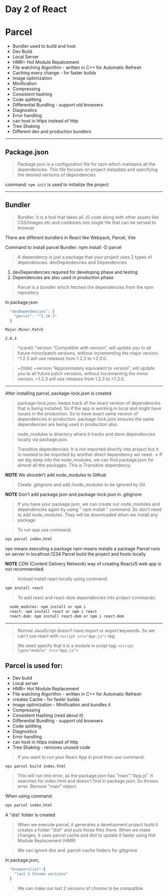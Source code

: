 # Day 2 of React

# Parcel

- Bundler used to build and host
- Dev Build
- Local Server
- HMR= Hot Module Repalcement
- File watching Algorithm - written in C++ for Automatic Refresh
- Caching every change - for faster builds
- Image optimization
- Minification
- Compressing
- Consistent hashing
- Code splitting
- Differential Bundling - support old browsers
- Diagnostics
- Error handling
- can host in https instead of http
- Tree Shaking
- Different dev and production bundlers

---

## Package.json

> Package.json is a configuration file for npm which maintains all the dependencies. This file focuses on project metadata and specifying the desired versions of dependencies

command: `npm init` is used to initialize the project

---

## Bundler

> Bundler: It is a tool that takes all JS code along with other assets like CSS/Images etc and combines into single file that can be served to browser

There are different bundlers in React like Webpack, Parcel, Vite

Command to install parcel Bundler: npm install -D parcel

> A dependency is just a package that your project uses 2 types of dependencies: devDependencies and Dependencies

1. devDependencies required for developing phase and testing
2. Dependencies are also used in production phase

> Parcel is a bundler which fetches the dependencies from the npm repository.

In package.json

```js
  "devDependencies": {
    "parcel": "^2.10.3"
  }
```

`Major.Minor.Patch`

`2.8.3`

> ^(caret) ^version “Compatible with version”, will update you to all future minor/patch versions, without incrementing the major version. ^1.2.3 will use releases from 1.2.3 to <2.0.0.

> ~(tilde) ~version “Approximately equivalent to version”, will update you to all future patch versions, without incrementing the minor version. ~1.2.3 will use releases from 1.2.3 to <1.3.0.

---

After installing parcel, package-lock.json is created.

> package-lock.json: keeps track of the exact version of dependencies that is being installed.
> So if the app is working in local and might have issues in the production.
> So to have exact same version of dependencies in production.
> package-lock.json ensures the same dependencies are being used in production also.

> node_modules is directory where it tracks and store dependencies locally via package.json.

> Transitive dependencies: It is not imported directly into project but it is needed to be imported by another direct dependency we need.
> -> If we dig deep into the node_modules, we can find package.json for almost all the packages. This is Transitive dependency.

**NOTE**
We shouldn't add node_modules to Github

> Create .gitignore and add /node_modules to be ignored by Git

**NOTE**
Don't add package.json and package-lock.json in .gitignore

> If you have your package.json, we can create our node_modules and dependencies again by using " npm install " command.
> So don't need to add node_modules. They will be downloaded when we install any package

> To run app use command:

```sh
npx parcel index.html
```

npx means executing a package
npm means installs a package
Parcel runs on server in localhost:1234
Parcel build the project and hosts locally

**NOTE**
CDN (Content Delivery Network) way of creating ReactJS web app is not recommended.

> Instead install react locally using command:

```sh
npm install react
```

> To add react and react-dom dependencies into project
> commands:

```sh
  node_modules: npm install or npm i
  react: npm install react or npm i react
  react-dom: npm install react-dom or npm i react-dom
```

---

> Normal JavaScript doesn't have import or export keywords. So we can't use react with `<script src="App.js">` tag.

> We need specify that it is a module in script tag: `<script type="module" src="App.js">`

## Parcel is used for:

- Dev build
- Local server
- HMR= Hot Module Replacement
- File watching Algorithm - written in C++ for Automatic Refresh
- creates Cache - for faster builds
- image optimization - Minification and bundles it
- Compressing
- Consistent Hashing (read about it)
- Differential Bundling - support old browsers
- Code splitting
- Diagnostics
- Error handling
- can host in https instead of http
- Tree Shaking - removes unused code

> If you want to run your React App in prod then
> use command:

```sh
npx parcel build index.html
```

> This will run into error, as the package.json has "main":"App.js".
> It searches for index.html and doesn't find in package.json.
> So throws error. Remove "main" object.

When using command:

```sh
npx parcel index.html
```

A "dist' folder is created

> When we execute parcel, it generates a development project build it creates a folder "dist" and puts those files there.
> When we make changes, it uses parcel cache and dist to update it faster using Hot Module Replacement (HMR)

> We can ignore dist and .parcel-cache folders for gitignore

In package.json,

```js
  "browserslist":{
    "last 2 Chrome versions"
  }
```

> We can make our last 2 versions of chrome to be compatible.
